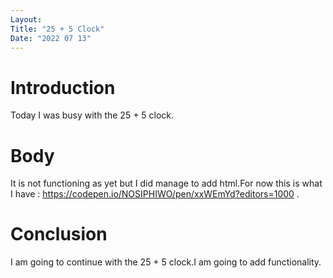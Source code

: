 ```yaml
---
Layout:
Title: "25 + 5 Clock"
Date: "2022 07 13"
---
```



# Introduction
Today I was busy with the 25 + 5 clock.

# Body
It is not functioning as yet but I did manage to add html.For now this is what I have : https://codepen.io/NOSIPHIWO/pen/xxWEmYd?editors=1000 .

# Conclusion
I am going to continue with the 25 + 5 clock.I am going to add functionality.